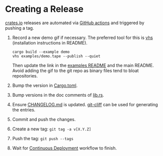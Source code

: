 # Creating a Release

[crates.io](https://crates.io/crates/ratatui) releases are automated via [GitHub
actions](.github/workflows/cd.yml) and triggered by pushing a tag.

1. Record a new demo gif if necessary. The preferred tool for this is
[vhs](https://github.com/charmbracelet/vhs) (installation instructions in README).

   ```shell
   cargo build --example demo
   vhs examples/demo.tape --publish --quiet
   ```

   Then update the link in the [examples README](./examples/README) and the main README. Avoid
   adding the gif to the git repo as binary files tend to bloat repositories.

1. Bump the version in [Cargo.toml](Cargo.toml).
1. Bump versions in the doc comments of [lib.rs](src/lib.rs).
1. Ensure [CHANGELOG.md](CHANGELOG.md) is updated. [git-cliff](https://github.com/orhun/git-cliff)
   can be used for generating the entries.
1. Commit and push the changes.
1. Create a new tag: `git tag -a v[X.Y.Z]`
1. Push the tag: `git push --tags`
1. Wait for [Continuous Deployment](https://github.com/ratatui-org/ratatui/actions) workflow to
   finish.
